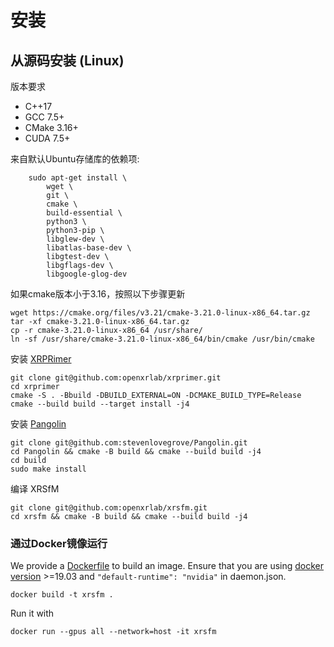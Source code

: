 

# 安装

## 从源码安装 (Linux) 

版本要求
+ C++17
+ GCC 7.5+
+ CMake 3.16+
+ CUDA 7.5+

来自默认Ubuntu存储库的依赖项:
```shell
    sudo apt-get install \
        wget \
        git \
        cmake \
        build-essential \
        python3 \
        python3-pip \
        libglew-dev \
        libatlas-base-dev \
        libgtest-dev \
        libgflags-dev \
        libgoogle-glog-dev
```

如果cmake版本小于3.16，按照以下步骤更新
```shell
wget https://cmake.org/files/v3.21/cmake-3.21.0-linux-x86_64.tar.gz
tar -xf cmake-3.21.0-linux-x86_64.tar.gz
cp -r cmake-3.21.0-linux-x86_64 /usr/share/
ln -sf /usr/share/cmake-3.21.0-linux-x86_64/bin/cmake /usr/bin/cmake
```

安装 [XRPRimer](https://github.com/openxrlab/xrprimer)
```shell
git clone git@github.com:openxrlab/xrprimer.git
cd xrprimer
cmake -S . -Bbuild -DBUILD_EXTERNAL=ON -DCMAKE_BUILD_TYPE=Release 
cmake --build build --target install -j4
```

安装 [Pangolin](https://github.com/stevenlovegrove/Pangolin)
```shell
git clone git@github.com:stevenlovegrove/Pangolin.git
cd Pangolin && cmake -B build && cmake --build build -j4 
cd build
sudo make install
```

编译 XRSfM
```shell
git clone git@github.com:openxrlab/xrsfm.git
cd xrsfm && cmake -B build && cmake --build build -j4
```
 
### 通过Docker镜像运行

We provide a [Dockerfile](../../Dockerfile) to build an image. Ensure that you are using [docker version](https://docs.docker.com/engine/install/) >=19.03 and `"default-runtime": "nvidia"` in daemon.json.

```shell
docker build -t xrsfm .
```

Run it with

```shell
docker run --gpus all --network=host -it xrsfm
```